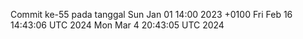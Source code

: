 Commit ke-55 pada tanggal Sun Jan 01 14:00 2023 +0100
Fri Feb 16 14:43:06 UTC 2024
Mon Mar  4 20:43:05 UTC 2024
